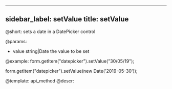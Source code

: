 
---
sidebar_label: setValue
title: setValue
---          

@short: sets a date in a DatePicker control

@params:
- value     string|Date     the value to be set  


@example:
form.getItem("datepicker").setValue("30/05/19");

form.getItem("datepicker").setValue(new Date('2019-05-30'));


@template: api_method
@descr:


